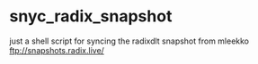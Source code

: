 # snyc_radix_snapshot
just a shell script for syncing the radixdlt snapshot from mleekko ftp://snapshots.radix.live/
